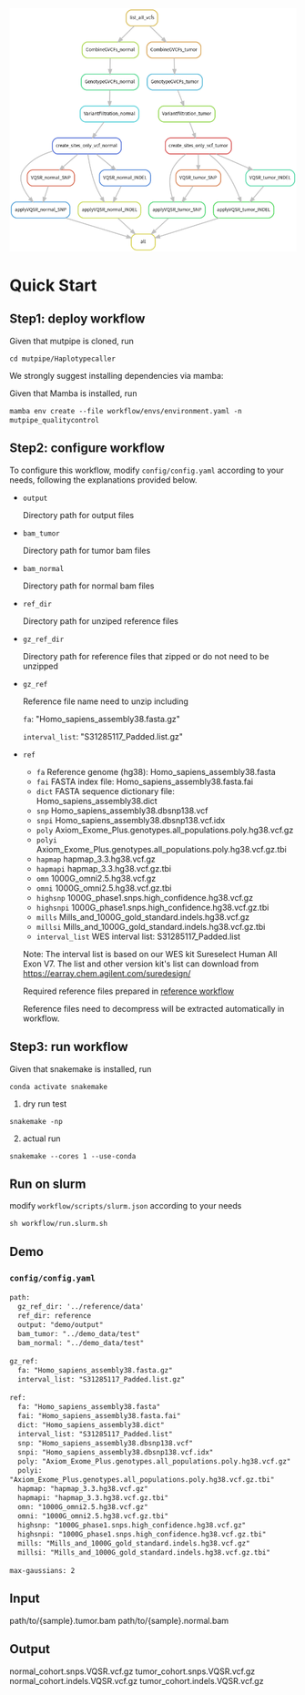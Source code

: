 ![Haplotypecaller](https://github.com/douymLab/mutpipe/blob/main/Haplotypecaller/Haplotypecaller.png)

# Quick Start

## Step1: deploy workflow

Given that mutpipe is cloned, run

```{bash}
cd mutpipe/Haplotypecaller
```

We strongly suggest installing dependencies via mamba:

Given that Mamba is installed, run

```{bash}
mamba env create --file workflow/envs/environment.yaml -n mutpipe_qualitycontrol
```

## Step2: configure workflow

To configure this workflow, modify `config/config.yaml` according to your needs, following the explanations provided below.

-   `output`
    
    Directory path for output files
    
-   `bam_tumor`

    Directory path for tumor bam files
     
-   `bam_normal`

    Directory path for normal bam files

-   `ref_dir`

    Directory path for unziped reference files

-   `gz_ref_dir`

    Directory path for reference files that zipped or do not need to be unzipped

-   `gz_ref`

    Reference file name need to unzip including

    `fa`: "Homo_sapiens_assembly38.fasta.gz"
    
    `interval_list`: "S31285117_Padded.list.gz"

-   `ref`

    + `fa` Reference genome (hg38): Homo_sapiens_assembly38.fasta
    + `fai` FASTA index file: Homo_sapiens_assembly38.fasta.fai
    + `dict` FASTA sequence dictionary file: Homo_sapiens_assembly38.dict
    + `snp` Homo_sapiens_assembly38.dbsnp138.vcf
    + `snpi` Homo_sapiens_assembly38.dbsnp138.vcf.idx
    + `poly` Axiom_Exome_Plus.genotypes.all_populations.poly.hg38.vcf.gz
    + `polyi` Axiom_Exome_Plus.genotypes.all_populations.poly.hg38.vcf.gz.tbi
    + `hapmap` hapmap_3.3.hg38.vcf.gz
    + `hapmapi` hapmap_3.3.hg38.vcf.gz.tbi
    + `omn` 1000G_omni2.5.hg38.vcf.gz
    + `omni` 1000G_omni2.5.hg38.vcf.gz.tbi
    + `highsnp` 1000G_phase1.snps.high_confidence.hg38.vcf.gz
    + `highsnpi` 1000G_phase1.snps.high_confidence.hg38.vcf.gz.tbi
    + `mills` Mills_and_1000G_gold_standard.indels.hg38.vcf.gz
    + `millsi` Mills_and_1000G_gold_standard.indels.hg38.vcf.gz.tbi
    + `interval_list` WES interval list: S31285117_Padded.list

    Note: The interval list is based on our WES kit Sureselect Human All Exon V7. The list and other version kit's list can download from https://earray.chem.agilent.com/suredesign/

    Required reference files prepared in [reference workflow](/reference)

    Reference files need to decompress will be extracted automatically in workflow.

## Step3: run workflow

Given that snakemake is installed, run

```{bash}
conda activate snakemake
```

1.  dry run test

```{bash}
snakemake -np
```

2.  actual run

```{bash}
snakemake --cores 1 --use-conda
```

## Run on slurm

modify `workflow/scripts/slurm.json` according to your needs

```{bash}
sh workflow/run.slurm.sh
```

## Demo

### `config/config.yaml`

```{yaml}
path:
  gz_ref_dir: '../reference/data'
  ref_dir: reference
  output: "demo/output"
  bam_tumor: "../demo_data/test"
  bam_normal: "../demo_data/test"

gz_ref:
  fa: "Homo_sapiens_assembly38.fasta.gz"
  interval_list: "S31285117_Padded.list.gz"

ref:
  fa: "Homo_sapiens_assembly38.fasta"
  fai: "Homo_sapiens_assembly38.fasta.fai"
  dict: "Homo_sapiens_assembly38.dict"
  interval_list: "S31285117_Padded.list"
  snp: "Homo_sapiens_assembly38.dbsnp138.vcf"
  snpi: "Homo_sapiens_assembly38.dbsnp138.vcf.idx"
  poly: "Axiom_Exome_Plus.genotypes.all_populations.poly.hg38.vcf.gz"
  polyi: "Axiom_Exome_Plus.genotypes.all_populations.poly.hg38.vcf.gz.tbi"
  hapmap: "hapmap_3.3.hg38.vcf.gz"
  hapmapi: "hapmap_3.3.hg38.vcf.gz.tbi"
  omn: "1000G_omni2.5.hg38.vcf.gz"
  omni: "1000G_omni2.5.hg38.vcf.gz.tbi"
  highsnp: "1000G_phase1.snps.high_confidence.hg38.vcf.gz"
  highsnpi: "1000G_phase1.snps.high_confidence.hg38.vcf.gz.tbi"
  mills: "Mills_and_1000G_gold_standard.indels.hg38.vcf.gz"
  millsi: "Mills_and_1000G_gold_standard.indels.hg38.vcf.gz.tbi"

max-gaussians: 2
```

## Input

path/to/{sample}.tumor.bam
path/to/{sample}.normal.bam

## Output

normal_cohort.snps.VQSR.vcf.gz
tumor_cohort.snps.VQSR.vcf.gz
normal_cohort.indels.VQSR.vcf.gz
tumor_cohort.indels.VQSR.vcf.gz
